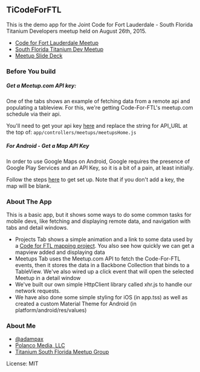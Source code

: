 ## TiCodeForFTL

This is the demo app for the Joint Code for Fort Lauderdale - South Florida Titanium Developers meetup held on August 26th, 2015.

* [Code for Fort Lauderdale Meetup](http://www.meetup.com/Code-for-FTL/events/224690760/)
* [South Florida Titanium Dev Meetup](http://www.meetup.com/South-Florida-Titanium-Developers/events/220993485/)
* [Meetup Slide Deck](http://www.slideshare.net/adampax/intro-to-appcelerator-titanium-code-for-fort-lauderdale-2015-52131273)

### Before You build

##### Get a Meetup.com API key:

One of the tabs shows an example of fetching data from a remote api and populating a tableview. For this, we're getting Code-For-FTL's meetup.com schedule via their api.

You'll need to get your api key [here](https://secure.meetup.com/meetup_api/key/) and replace the string for API_URL at the top of: `app/controllers/meetups/meetupsHome.js`

##### For Android - Get a Map API Key

In order to use Google Maps on Android, Google requires the presence of Google Play Services and an API Key, so it is a bit of a pain, at least initially.  

Follow the steps [here](http://docs.appcelerator.com/platform/latest/#!/guide/Google_Maps_v2_for_Android) to get set up. Note that if you don't add a key, the map will be blank.

### About The App

This is a basic app, but it shows some ways to do some common tasks for mobile devs, 
like fetching and displaying remote data, and navigation with tabs and detail windows.

* Projects Tab shows a simple animation and a link to some data used by a 
[Code for FTL mapping project](https://github.com/CodeForFtL/ftlviz). You also see 
how quickly we can get a mapview added and displaying data
* Meetups Tab uses the Meetup.com API to fetch the Code-For-FTL events, then it stores the data in a Backbone Collection that binds to a TableView. We've also wired up a click event that will open the selected Meetup in a detail window
* We've built our own simple HttpClient library called xhr.js to handle our network 
requests. 
* We have also done some simple styling for iOS (in app.tss) as well as created a 
custom Material Theme for Android (in platform/android/res/values)

### About Me

* [@adampax](http://twitter.com/adampax)
* [Polanco Media, LLC](http://polancomedia.com)
* [Titanium South Florida Meetup Group](http://bit.ly/tisofla)

License: MIT
